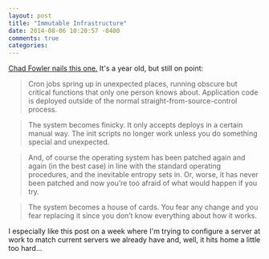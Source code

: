 ```yaml
---
layout: post
title: "Immutable Infrastructure"
date: 2014-08-06 10:20:57 -0400
comments: true
categories: 
---
```

[Chad Fowler nails this one.](http://chadfowler.com/blog/2013/06/23/immutable-deployments/) It's a year old, but still on point:

>Cron jobs spring up in unexpected places, running obscure but critical functions that only one person knows about. Application code is deployed outside of the normal straight-from-source-control process.

>The system becomes finicky. It only accepts deploys in a certain manual way. The init scripts no longer work unless you do something special and unexpected.

>And, of course the operating system has been patched again and again (in the best case) in line with the standard operating procedures, and the inevitable entropy sets in. Or, worse, it has never been patched and now you’re too afraid of what would happen if you try.

>The system becomes a house of cards. You fear any change and you fear replacing it since you don’t know everything about how it works.

I especially like this post on a week where I'm trying to configure a server at work to match current servers we already have and, well, it hits home a little too hard...
